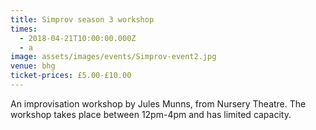 ```yaml
---
title: Simprov season 3 workshop
times:
  - 2018-04-21T10:00:00.000Z
  - a
image: assets/images/events/Simprov-event2.jpg
venue: bhg
ticket-prices: £5.00-£10.00
---
```


An improvisation workshop by Jules Munns, from Nursery Theatre. The workshop takes place between 12pm-4pm and has limited capacity.
